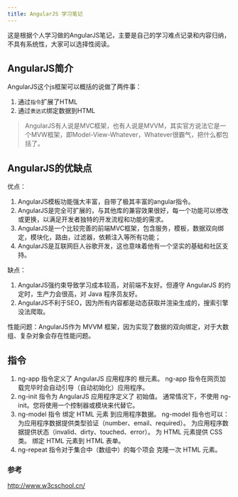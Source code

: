 ```yaml
---
title: AngularJS 学习笔记
---
```


这是根据个人学习做的AngularJS笔记，主要是自己的学习难点记录和内容归纳，不具有系统性，大家可以选择性阅读。

<!--more-->


## AngularJS简介

AngularJS这个js框架可以概括的说做了两件事：

1. 通过`指令`扩展了HTML  
2. 通过`表达式`绑定数据到HTML  

> AngularJS有人说是MVC框架，也有人说是MVVM，其实官方说法它是一个MVW框架，即Model-View-Whatever，Whatever很霸气，把什么都包括了。

## AngularJS的优缺点

优点：

1. AngularJS模板功能强大丰富，自带了极其丰富的angular指令。
2. AngularJS是完全可扩展的，与其他库的兼容效果很好，每一个功能可以修改或更换，以满足开发者独特的开发流程和功能的需求。
3. AngularJS是一个比较完善的前端MVC框架，包含服务，模板，数据双向绑定，模块化，路由，过滤器，依赖注入等所有功能；
4. AngularJS是互联网巨人谷歌开发，这也意味着他有一个坚实的基础和社区支持。

缺点：

1. AngularJS强约束导致学习成本较高，对前端不友好。但遵守 AngularJS 的约定时，生产力会很高，对 Java 程序员友好。
2. AngularJS不利于SEO，因为所有内容都是动态获取并渲染生成的，搜索引擎没法爬取。

性能问题：AngularJS作为 MVVM 框架，因为实现了数据的双向绑定，对于大数组、复杂对象会存在性能问题。

## 指令

1. ng-app 指令定义了 AngularJS 应用程序的 根元素。
    ng-app 指令在网页加载完毕时会自动引导（自动初始化）应用程序。
2. ng-init 指令为 AngularJS 应用程序定义了 初始值。
    通常情况下，不使用 ng-init。您将使用一个控制器或模块来代替它。
3. ng-model 指令 绑定 HTML 元素 到应用程序数据。
    ng-model 指令也可以：
    为应用程序数据提供类型验证（number、email、required）。
    为应用程序数据提供状态（invalid、dirty、touched、error）。
    为 HTML 元素提供 CSS 类。
    绑定 HTML 元素到 HTML 表单。
4. ng-repeat 指令对于集合中（数组中）的每个项会 克隆一次 HTML 元素。


### 参考

http://www.w3cschool.cn/


